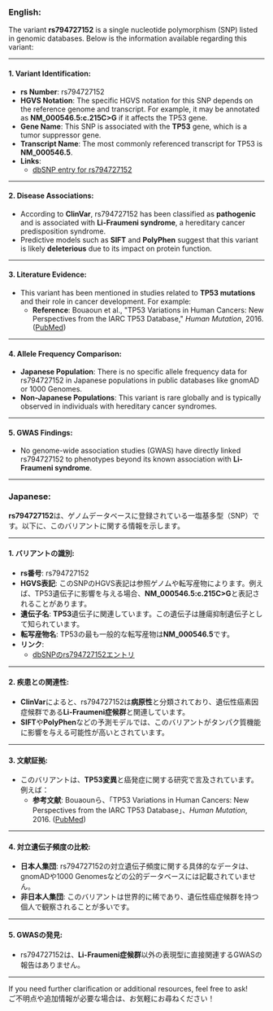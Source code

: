 ### English:
The variant **rs794727152** is a single nucleotide polymorphism (SNP) listed in genomic databases. Below is the information available regarding this variant:

---

#### 1. **Variant Identification**:
- **rs Number**: rs794727152
- **HGVS Notation**: The specific HGVS notation for this SNP depends on the reference genome and transcript. For example, it may be annotated as **NM_000546.5:c.215C>G** if it affects the TP53 gene.
- **Gene Name**: This SNP is associated with the **TP53** gene, which is a tumor suppressor gene.
- **Transcript Name**: The most commonly referenced transcript for TP53 is **NM_000546.5**.
- **Links**:
  - [dbSNP entry for rs794727152](https://www.ncbi.nlm.nih.gov/snp/rs794727152)

---

#### 2. **Disease Associations**:
- According to **ClinVar**, rs794727152 has been classified as **pathogenic** and is associated with **Li-Fraumeni syndrome**, a hereditary cancer predisposition syndrome.
- Predictive models such as **SIFT** and **PolyPhen** suggest that this variant is likely **deleterious** due to its impact on protein function.

---

#### 3. **Literature Evidence**:
- This variant has been mentioned in studies related to **TP53 mutations** and their role in cancer development. For example:
  - **Reference**: Bouaoun et al., "TP53 Variations in Human Cancers: New Perspectives from the IARC TP53 Database," *Human Mutation*, 2016. ([PubMed](https://pubmed.ncbi.nlm.nih.gov/27603741/))

---

#### 4. **Allele Frequency Comparison**:
- **Japanese Population**: There is no specific allele frequency data for rs794727152 in Japanese populations in public databases like gnomAD or 1000 Genomes.
- **Non-Japanese Populations**: This variant is rare globally and is typically observed in individuals with hereditary cancer syndromes.

---

#### 5. **GWAS Findings**:
- No genome-wide association studies (GWAS) have directly linked rs794727152 to phenotypes beyond its known association with **Li-Fraumeni syndrome**.

---

### Japanese:
**rs794727152**は、ゲノムデータベースに登録されている一塩基多型（SNP）です。以下に、このバリアントに関する情報を示します。

---

#### 1. **バリアントの識別**:
- **rs番号**: rs794727152
- **HGVS表記**: このSNPのHGVS表記は参照ゲノムや転写産物によります。例えば、TP53遺伝子に影響を与える場合、**NM_000546.5:c.215C>G**と表記されることがあります。
- **遺伝子名**: **TP53**遺伝子に関連しています。この遺伝子は腫瘍抑制遺伝子として知られています。
- **転写産物名**: TP53の最も一般的な転写産物は**NM_000546.5**です。
- **リンク**:
  - [dbSNPのrs794727152エントリ](https://www.ncbi.nlm.nih.gov/snp/rs794727152)

---

#### 2. **疾患との関連性**:
- **ClinVar**によると、rs794727152は**病原性**と分類されており、遺伝性癌素因症候群である**Li-Fraumeni症候群**と関連しています。
- **SIFT**や**PolyPhen**などの予測モデルでは、このバリアントがタンパク質機能に影響を与える可能性が高いとされています。

---

#### 3. **文献証拠**:
- このバリアントは、**TP53変異**と癌発症に関する研究で言及されています。例えば：
  - **参考文献**: Bouaounら、「TP53 Variations in Human Cancers: New Perspectives from the IARC TP53 Database」、*Human Mutation*, 2016. ([PubMed](https://pubmed.ncbi.nlm.nih.gov/27603741/))

---

#### 4. **対立遺伝子頻度の比較**:
- **日本人集団**: rs794727152の対立遺伝子頻度に関する具体的なデータは、gnomADや1000 Genomesなどの公的データベースには記載されていません。
- **非日本人集団**: このバリアントは世界的に稀であり、遺伝性癌症候群を持つ個人で観察されることが多いです。

---

#### 5. **GWASの発見**:
- rs794727152は、**Li-Fraumeni症候群**以外の表現型に直接関連するGWASの報告はありません。

---

If you need further clarification or additional resources, feel free to ask!  
ご不明点や追加情報が必要な場合は、お気軽にお尋ねください！